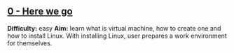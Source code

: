 ## [0 - Here we go](<0 - Here we go/README.md>)

**Difficulty:** easy
**Aim:** learn what is virtual machine, how to create one and how to install Linux. With installing Linux, user prepares a work environment for themselves.